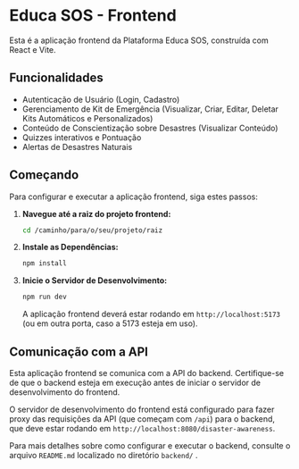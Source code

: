 # Educa SOS - Frontend

Esta é a aplicação frontend da Plataforma Educa SOS, construída com React e Vite.

## Funcionalidades

*   Autenticação de Usuário (Login, Cadastro)
*   Gerenciamento de Kit de Emergência (Visualizar, Criar, Editar, Deletar Kits Automáticos e Personalizados)
*   Conteúdo de Conscientização sobre Desastres (Visualizar Conteúdo)
*   Quizzes interativos e Pontuação
*   Alertas de Desastres Naturais

## Começando

Para configurar e executar a aplicação frontend, siga estes passos:

1.  **Navegue até a raiz do projeto frontend:**

    ```bash
    cd /caminho/para/o/seu/projeto/raiz
    ```

2.  **Instale as Dependências:**

    ```bash
    npm install
    ```

3.  **Inicie o Servidor de Desenvolvimento:**

    ```bash
    npm run dev
    ```

    A aplicação frontend deverá estar rodando em `http://localhost:5173` (ou em outra porta, caso a 5173 esteja em uso).

## Comunicação com a API

Esta aplicação frontend se comunica com a API do backend. Certifique-se de que o backend esteja em execução antes de iniciar o servidor de desenvolvimento do frontend.

O servidor de desenvolvimento do frontend está configurado para fazer proxy das requisições da API (que começam com `/api`) para o backend, que deve estar rodando em `http://localhost:8080/disaster-awareness`.

Para mais detalhes sobre como configurar e executar o backend, consulte o arquivo `README.md` localizado no diretório `backend/` .
